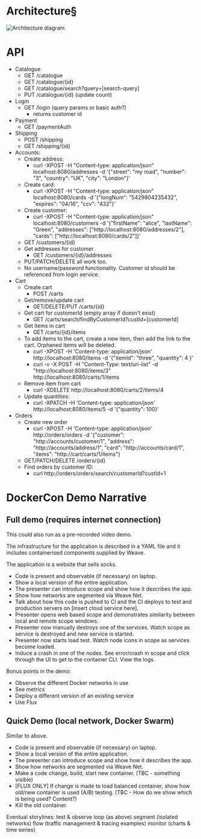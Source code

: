 # Architecture§
![Architecture diagram](https://github.com/ContainerSolutions/weaveDemo/raw/master/docs/images/Architecture.png "Architecture")

# API
- Catalogue
    - GET /catalogue
    - GET /catalogue/{id}
    - GET /catalogue/search?query=[search-query]
    - PUT /catalogue/{id} (update count)
- Login
    - GET /login (query params or basic auth?)
        - returns customer id
- Payment
    - GET /paymentAuth
- Shipping
    - POST /shipping
    - GET /shipping/{id}
- Accounts:
    - Create address:
        - curl -XPOST -H "Content-type: application/json" localhost:8080/addresses -d '{"street": "my road", "number": "3", "country": "UK", "city": "London"}'
    - Create card: 
        - curl -XPOST -H "Content-type: application/json" localhost:8080/cards -d '{"longNum": "5429804235432", "expires": "04/16", "ccv": "432"}'
    - Create customer:
        - curl -XPOST -H "Content-type: application/json" localhost:8080/customers -d '{"firstName": "alice", "lastName": "Green", "addresses": ["http://localhost:8080/addresses/2"], "cards": ["http://localhost:8080/cards/2"]}'
    - GET /customers/{id}
    - Get addresses for customer
        - GET /customers/{id}/addresses
    - PUT/PATCH/DELETE all work too.
    - No username/password functionality. Customer id should be referenced from login service.
- Cart
    - Create cart    
        - POST /carts 
    - Get/remove/update cart
        - GET/DELETE/PUT /carts/{id}
    - Get cart for customerId (empty array if doesn't exist)
        - GET /carts/search/findByCustomerId?custId=[customerId]
    - Get items in cart
        - GET /carts/{id}/items
    - To add items to the cart, create a new item, then add the link to the cart. Orphaned items will be deleted.
        - curl -XPOST -H 'Content-type: application/json' http://localhost:8080/items -d '{"itemId": "three", "quantity": 4 }'
        - curl -v -X POST -H "Content-Type: text/uri-list" -d "http://localhost:8080/items/3" http://localhost:8080/carts/1/items
    - Remove item from cart
        - curl -XDELETE http://localhost:8080/carts/2/items/4
    - Update quantities:
        - curl -XPATCH -H 'Content-type: application/json' http://localhost:8080/items/5 -d '{"quantity": 100}'
- Orders
    - Create new order
        - curl -XPOST -H 'Content-type: application/json' http://orders/orders -d '{"customer": "http://accounts/customer/1", "address": "http://accounts/address/1", "card": "http://accounts/card/1", "items": "http://cart/carts/1/items"}
    - GET/PATCH/DELETE /orders/{id}
    - Find orders by customer ID:
        - curl http://orders/orders/search/customerId?custId=1

# DockerCon Demo Narrative
## Full demo (requires internet connection)
This could also run as a pre-recorded video demo.

The infrastructure for the application is described in a YAML file and it includes containerised components supplied by Weave.

The application is a website that sells socks.

* Code is present and observable (if necessary) on laptop.
* Show a local version of the entire application.
* The presenter can introduce scope and show how it describes the app.
* Show how networks are segmented via Weave Net.
* Talk about how this code is pushed to CI and the CI deploys to test and production servers on [insert cloud service here].
* Presenter opens web based scope and demonstrates similarity between local and remote scope windows.
* Presenter now manually destroys one of the services. Watch scope as service is destroyed and new service is started.
* Presenter now starts load test. Watch node icons in scope as services become loaded.
* Induce a crash in one of the nodes. See error/crash in scope and click through the UI to get to the container CLI. View the logs.

Bonus points in the demo:
* Observe the different Docker networks in use
* See metrics
* Deploy a different version of an existing service
* Use Flux

## Quick Demo (local network, Docker Swarm)
Similar to above.
* Code is present and observable (if necessary) on laptop.
* Show a local version of the entire application.
* The presenter can introduce scope and show how it describes the app.
* Show how networks are segmented via Weave Net.
* Make a code change, build, start new container. (TBC - something visible)
* [FLUX ONLY] If change is made to load balanced container, show how old/new container is used (A/B) testing. (TBC - How do we show which is being used? Content?)
* Kill the old container.


Eventual storylines: 
test & observe loop (as above)
segment (isolated networks)
flow (traffic management & tracing examples) 
monitor (charts & time series)
